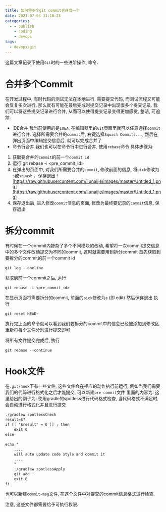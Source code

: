```yaml
---
title: 如何将多个git commit合并成一个
date: 2021-07-04 11:18:23
categories:
  - - publish
    - coding
    - devops
tags:
  - devops/git
---
```

这篇文章记录下使用`Git`时的一些进阶操作, 命令.

# 合并多个Commit
在开发过程中, 有时代码的测试无法在本地进行, 需要提交代码, 而测试流程又可能会反复多次进行, 那么就有可能在最后完成时提交记录中出现很多个提交记录.
我们可以将这些提交记录进行合并, 从而可以使得提交记录变得更加感觉, 整洁, 可追踪.
- IDE合并
我当前使用的是`IDEA`, 在编辑器里的`Git`页面里就可以任意选择`commit`进行合并.
选择所需要合并的`commit`后, 右键选择`Squash Commits...`, 然后在弹出页面中编辑提交信息后, 就可以完成合并了
- 命令行合并
我们也可以在命令行中进行合并, 使用`rebase`命令
具体步骤为:
1. 获取要合并的`commit`的前一个`commit id`
2. 运行`git rebase -i <pre_commit_id>
3. 在弹出的页面中, 对我们所需要合并的`commit`, 修改前面的信息, 将`pick`修改为`s`或`squash` ，保存退出
![https://raw.githubusercontent.com/liunaijie/images/master/Untitled_1.png](https://raw.githubusercontent.com/liunaijie/images/master/Untitled_1.png)
4. 保存退出后, 进入修改`commit`信息的页面, 修改为最终要记录的`commit`信息, 保存退出


# 拆分commit
有时候在一个commit内掺杂了多个不同模块的改动, 希望将一次commit提交信息中的多个文件改动提交为不同的commit, 这时就需要用到拆分commit
首先获取到要拆分的commit的前一个commit id
```shell
git log --oneline
```
获取到前一个commit之后, 运行
```shell
git rebase -i <pre_commit_id>
```
在显示页面将需要拆分的commit, 前面的`pick`修改为`e` (即 edit)
然后保存退出
执行
```shell
git reset HEAD~
```
执行完上面的命令就可以看到我们要拆分的commit中的信息已经被添加到修改区.
重新将每个文件分别进行提交即可

将所有文件提交完成后, 执行
```shell
git rebase --continue
```

# Hook文件
在`.git/hook`下有一些文件, 这些文件会在相应的动作执行前运行, 例如当我们需要我们的代码进行格式化之后才能提交, 可以新建`pre-commit`文件
里面的内容为:
这里给出的例子为: 
使用gradle的spotless进行代码格式检查, 当代码格式不满足时, 会自动进行格式化并且进行提交
```Shell
./gradlew spotlessCheck
result=$?
if [[ "$result" = 0 ]] ; then
	exit 0
else

echo "
	....
	will auto update code style and commit it
	....
	"
	./gradlew spotlessApply
	git add .
	exit 0
fi
```
也可以新建`commit-msg`文件, 在这个文件中对提交的commit信息格式进行检查.

注意, 这些文件都需要给予可执行权限.
